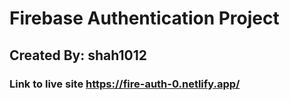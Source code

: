 # Firebase Authentication Project 

## Created By: shah1012
### Link to live site https://fire-auth-0.netlify.app/
